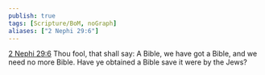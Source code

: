 ```yaml
---
publish: true
tags: [Scripture/BoM, noGraph]
aliases: ["2 Nephi 29:6"]
---
```

[2 Nephi 29:6](https://churchofjesuschrist.org/study/scriptures/bofm/2-ne/29?lang=eng&id=p6#p6) Thou fool, that shall say: A Bible, we have got a Bible, and we need no more Bible. Have ye obtained a Bible save it were by the Jews?
